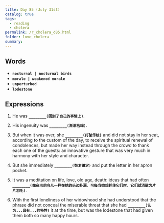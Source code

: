 ```yaml
---
title: Day 85 (July 31st)
catalog: true
tags: 
  - reading
  - cholera
permalink: /r_cholera_d85.html
folder: love_cholera
summary: 
---
```


## Words

-   <b data-toggle="tooltip" data-original-title="{{site.data.glossary.nocturnal}}">`nocturnal | nocturnal birds`</b>
-   <b data-toggle="tooltip" data-original-title="{{site.data.glossary.morale}}">`morale | weakened morale`</b>
-   <b data-toggle="tooltip" data-original-title="{{site.data.glossary.unperturbed}}">`unperturbed`</b>
-   <b data-toggle="tooltip" data-original-title="{{site.data.glossary.lodestone}}">`lodestone`</b>



## Expressions

1.  He was <b data-toggle="tooltip" data-original-title="{{site.data.answers.he_a}}">`________(回到了自己的事情上)`</b>.

2.  His ingenuity was <b data-toggle="tooltip" data-original-title="{{site.data.answers.he_b}}">`________(渐渐枯竭)`</b>.

3.  But when it was over, she <b data-toggle="tooltip" data-original-title="{{site.data.answers.he_c}}">`________(打破传统)`</b> and did not stay in her seat, according to the custom of the day, to receive the spiritual renewal of condolences, but made her way instead through the crowd to thank each one of the guests: an innovative gesture that was very much in harmony with her style and character.

4.  But she immediately <b data-toggle="tooltip" data-original-title="{{site.data.answers.he_d}}">`________(恢复镇定)`</b> and put the letter in her apron pocket.

5.  It was a meditation on life, love, old age, death: ideas that had often <b data-toggle="tooltip" data-original-title="{{site.data.answers.he_e}}">`________(像夜间的鸟儿一样在她的头边扑扇，可每当她想抓住它们时，它们就消散为片片羽毛)`</b>.

6.  With the first loneliness of her widowhood she had understood that the phrase did not conceal the miserable threat that she had <b data-toggle="tooltip" data-original-title="{{site.data.answers.he_f}}">`________(认为...具有...的特性)`</b> it at the time, but was the lodestone that had given them both so many happy hours.